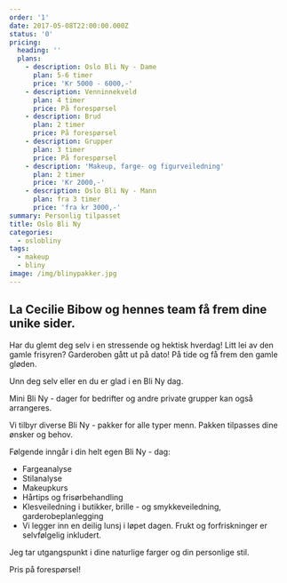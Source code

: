 ```yaml
---
order: '1'
date: 2017-05-08T22:00:00.000Z
status: '0'
pricing:
  heading: ''
  plans:
    - description: Oslo Bli Ny - Dame
      plan: 5-6 timer
      price: 'Kr 5000 - 6000,-'
    - description: Venninnekveld
      plan: 4 timer
      price: På forespørsel
    - description: Brud
      plan: 2 timer
      price: På forespørsel
    - description: Grupper
      plan: 3 timer
      price: På forespørsel
    - description: 'Makeup, farge- og figurveiledning'
      plan: 2 timer
      price: 'Kr 2000,-'
    - description: Oslo Bli Ny - Mann
      plan: fra 3 timer
      price: 'fra kr 3000,-'
summary: Personlig tilpasset
title: Oslo Bli Ny
categories:
  - oslobliny
tags:
  - makeup
  - bliny
image: /img/blinypakker.jpg
---
```

## La Cecilie Bibow og hennes team få frem dine unike sider.

Har du glemt deg selv i en stressende og hektisk hverdag! Litt lei av den gamle frisyren? Garderoben gått ut på dato! På tide og få frem den gamle gløden.

Unn deg selv eller en du er glad i en Bli Ny dag.

Mini Bli Ny - dager for bedrifter og andre private grupper kan også arrangeres.

Vi tilbyr diverse Bli Ny - pakker for alle typer menn. Pakken tilpasses dine ønsker og behov.

Følgende inngår i din helt egen Bli Ny - dag:

* Fargeanalyse
* Stilanalyse
* Makeupkurs
* Hårtips og frisørbehandling
* Klesveiledning i butikker, brille - og smykkeveiledning, garderobeplanlegging
* Vi legger inn en deilig lunsj i løpet dagen. Frukt og forfriskninger er selvfølgelig inkludert.

Jeg tar utgangspunkt i dine naturlige farger og din personlige stil.

Pris på forespørsel!
